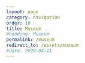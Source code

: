 ```yaml
---
layout: page
category: navigation
order: 10
title: Museum
#heading: Museum
permalink: /museum
redirect_to: /assets/museum
#date: 2020-04-11
---
```

